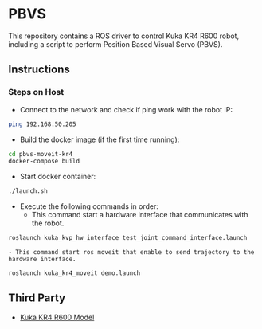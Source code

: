 # PBVS

This repository contains a ROS driver to control Kuka KR4 R600 robot, including a script to perform Position Based Visual Servo (PBVS).


## Instructions



### Steps on Host
- Connect to the network and check if ping work with the robot IP:
```sh
ping 192.168.50.205
```

- Build the docker image (if the first time running):
```sh
cd pbvs-moveit-kr4
docker-compose build
```

- Start docker container:
```sh
./launch.sh
```

- Execute the following commands in order:
    - This command start a hardware interface that communicates with the robot.
```sh
roslaunch kuka_kvp_hw_interface test_joint_command_interface.launch
```
    - This command start ros moveit that enable to send trajectory to the hardware interface.
```sh
roslaunch kuka_kr4_moveit demo.launch
```


## Third Party
- [Kuka KR4 R600 Model](https://github.com/isys-vision/kuka_experimental/blob/kr4r600/kuka_eki_hw_interface/src/kuka_eki_hw_interface.cpp)
